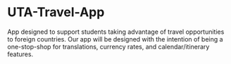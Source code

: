 # UTA-Travel-App
App designed to support students taking advantage of travel opportunities to foreign countries. Our app will be designed with the intention of being a one-stop-shop for translations, currency rates, and calendar/itinerary features.  
